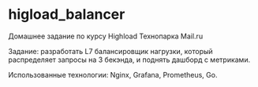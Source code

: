 # higload_balancer

Домашнее задание по курсу Highload Технопарка Mail.ru

Задание: разработать L7 балансировщик нагрузки, который распределяет запросы на 3 бекэнда, и поднять дашборд с метриками.

Использованные технологии: Nginx, Grafana, Prometheus, Go.